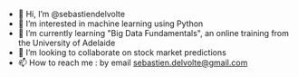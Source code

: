 - 👋 Hi, I’m @sebastiendelvolte
- 👀 I’m interested in machine learning using Python
- 🌱 I’m currently learning "Big Data Fundamentals", an online training from the University of Adelaide 
- 💞️ I’m looking to collaborate on stock market predictions
- 📫 How to reach me : by email sebastien.delvolte@gmail.com

<!---
sebastiendelvolte/sebastiendelvolte is a ✨ special ✨ repository because its `README.md` (this file) appears on your GitHub profile.
You can click the Preview link to take a look at your changes.
--->
